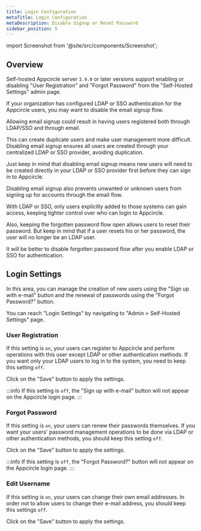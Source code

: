 ```yaml
---
title: Login Configuration
metaTitle: Login Configuration
metaDescription: Disable Signup or Reset Password
sidebar_position: 5
---
```


import Screenshot from '@site/src/components/Screenshot';

## Overview

Self-hosted Appcircle server `3.9.0` or later versions support enabling or disabling "User Registration" and "Forgot Password" from the "Self-Hosted Settings" admin page.

If your organization has configured LDAP or SSO authentication for the Appcircle users, you may want to disable the email signup flow.

Allowing email signup could result in having users registered both through LDAP/SSO and through email.

This can create duplicate users and make user management more difficult. Disabling email signup ensures all users are created through your centralized LDAP or SSO provider, avoiding duplication.

Just keep in mind that disabling email signup means new users will need to be created directly in your LDAP or SSO provider first before they can sign in to Appcircle.

Disabling email signup also prevents unwanted or unknown users from signing up for accounts through the email flow.

With LDAP or SSO, only users explicitly added to those systems can gain access, keeping tighter control over who can login to Appcircle.

Also, keeping the forgotten password flow open allows users to reset their password. But keep in mind that if a user resets his or her password, the user will no longer be an LDAP user.

It will be better to disable forgotten password flow after you enable LDAP or SSO for authentication.

## Login Settings

In this area, you can manage the creation of new users using the "Sign up with e-mail" button and the renewal of passwords using the "Forgot Password?" button.

You can reach "Login Settings" by navigating to "Admin > Self-Hosted Settings" page.

### User Registration

If this setting is `on`, your users can register to Appcircle and perform operations with this user except LDAP or other authentication methods. If you want only your LDAP users to log in to the system, you need to keep this setting `off`.

<Screenshot url='https://cdn.appcircle.io/docs/assets/be-2623-user-registration.png' />

Click on the "Save" button to apply the settings.

:::info
If this setting is `off`, the "Sign up with e-mail" button will not appear on the Appcircle login page.
:::

### Forgot Password

If this setting is `on`, your users can renew their passwords themselves. If you want your users' password management operations to be done via LDAP or other authentication methods, you should keep this setting `off`.

<Screenshot url='https://cdn.appcircle.io/docs/assets/be-2623-forgot-password.png' />

Click on the "Save" button to apply the settings.

:::info
If this setting is `off`, the "Forgot Password?" button will not appear on the Appcircle login page.
:::

### Edit Username

If this setting is `on`, your users can change their own email addresses. In order not to allow users to change their e-mail address, you should keep this settings `off`.

<Screenshot url='https://cdn.appcircle.io/docs/assets/be-2623-change-username.png' />

Click on the "Save" button to apply the settings.
